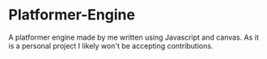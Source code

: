 # Platformer-Engine
A platformer engine made by me written using Javascript and canvas. As it is a personal project I likely won't be accepting contributions. 
